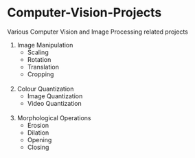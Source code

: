 # Computer-Vision-Projects
Various Computer Vision and Image Processing related projects


1. Image Manipulation
    - Scaling
    - Rotation
    - Translation
    - Cropping
<br><br>
2. Colour Quantization
    - Image Quantization
    - Video Quantization
<br><br>
3. Morphological Operations
    - Erosion
    - Dilation
    - Opening
    - Closing
